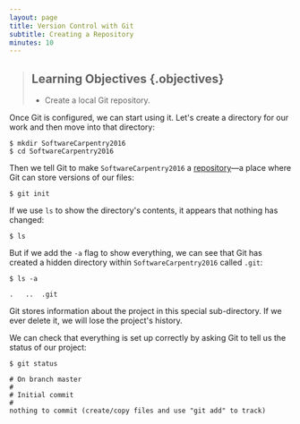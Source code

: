 ```yaml
---
layout: page
title: Version Control with Git
subtitle: Creating a Repository
minutes: 10
---
```

> ## Learning Objectives {.objectives}
> 
> *   Create a local Git repository.

Once Git is configured,
we can start using it.
Let's create a directory for our work and then move into that directory:

~~~ {.bash}
$ mkdir SoftwareCarpentry2016
$ cd SoftwareCarpentry2016
~~~

Then we tell Git to make `SoftwareCarpentry2016` a [repository](reference.html#repository)&mdash;a place where
Git can store versions of our files:

~~~ {.bash}
$ git init
~~~

If we use `ls` to show the directory's contents,
it appears that nothing has changed:

~~~ {.bash}
$ ls
~~~

But if we add the `-a` flag to show everything,
we can see that Git has created a hidden directory within `SoftwareCarpentry2016` called `.git`:

~~~ {.bash}
$ ls -a
~~~
~~~ {.output}
.	..	.git
~~~

Git stores information about the project in this special sub-directory.
If we ever delete it,
we will lose the project's history.

We can check that everything is set up correctly
by asking Git to tell us the status of our project:

~~~ {.bash}
$ git status
~~~
~~~ {.output}
# On branch master
#
# Initial commit
#
nothing to commit (create/copy files and use "git add" to track)
~~~


<!--
> ## Places to Create Git Repositories {.challenge}
>
> Dracula starts a new project, `moons`, related to his `planets` project.
> Despite Wolfman's concerns, he enters the following sequence of commands to
> create one Git repository inside another:
> 
> ~~~ {.bash}
> cd             # return to home directory
> mkdir planets  # make a new directory planets
> cd planets     # go into planets
> git init       # make the planets directory a Git repository
> mkdir moons    # make a sub-directory planets/moons
> cd moons       # go into planets/moons
> git init       # make the moons sub-directory a Git repository
> ~~~
> 
> Why is it a bad idea to do this?
> How can Dracula "undo" his last `git init`?
-->